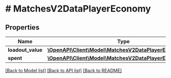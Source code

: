 # # MatchesV2DataPlayerEconomy

## Properties

Name | Type | Description | Notes
------------ | ------------- | ------------- | -------------
**loadout_value** | [**\OpenAPI\Client\Model\MatchesV2DataPlayerEconomyValue**](MatchesV2DataPlayerEconomyValue.md) |  |
**spent** | [**\OpenAPI\Client\Model\MatchesV2DataPlayerEconomyValue**](MatchesV2DataPlayerEconomyValue.md) |  |

[[Back to Model list]](../../README.md#models) [[Back to API list]](../../README.md#endpoints) [[Back to README]](../../README.md)
